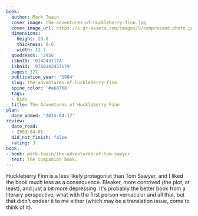 ```yaml
---
book:
  author: Mark Twain
  cover_image: the-adventures-of-huckleberry-finn.jpg
  cover_image_url: https://i.gr-assets.com/images/S/compressed.photo.goodreads.com/books/1546096879l/2956._SX98_.jpg
  dimensions:
    height: 20.0
    thickness: 0.6
    width: 12.7
  goodreads: '2956'
  isbn10: '0142437174'
  isbn13: '9780142437179'
  pages: 327
  publication_year: '1884'
  slug: the-adventures-of-huckleberry-finn
  spine_color: '#a68768'
  tags:
  - kids
  title: The Adventures of Huckleberry Finn
plan:
  date_added: '2015-04-17'
review:
  date_read:
  - 2003-04-01
  did_not_finish: false
  rating: 3
book:
- book: mark-twain/the-adventures-of-tom-sawyer
  text: The companion book.
---
```

Huckleberry Finn is a less likely protagonist than Tom Sawyer, and I liked the book much less as a consequence. Bleaker,
more contrived (the plot, at least), and just a bit more depressing. It's probably the better book from a literary
perspective, what with the first person vernacular and all that, but that didn't endear it to me either (which may be a
translation issue, come to think of it).
